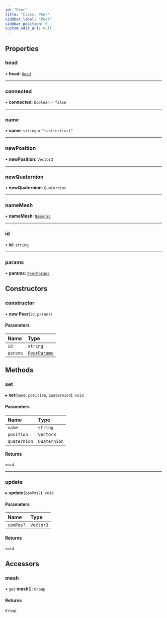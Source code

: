 ```yaml
---
id: "Peer"
title: "Class: Peer"
sidebar_label: "Peer"
sidebar_position: 0
custom_edit_url: null
---
```


## Properties

### head

• **head**: [`Head`](Head.md)

___

### connected

• **connected**: `boolean` = `false`

___

### name

• **name**: `string` = `"testtesttest"`

___

### newPosition

• **newPosition**: `Vector3`

___

### newQuaternion

• **newQuaternion**: `Quaternion`

___

### nameMesh

• **nameMesh**: [`NameTag`](NameTag.md)

___

### id

• **id**: `string`

___

### params

• **params**: [`PeerParams`](../modules.md#peerparams-92)

## Constructors

### constructor

• **new Peer**(`id`, `params`)

#### Parameters

| Name | Type |
| :------ | :------ |
| `id` | `string` |
| `params` | [`PeerParams`](../modules.md#peerparams-92) |

## Methods

### set

▸ **set**(`name`, `position`, `quaternion`): `void`

#### Parameters

| Name | Type |
| :------ | :------ |
| `name` | `string` |
| `position` | `Vector3` |
| `quaternion` | `Quaternion` |

#### Returns

`void`

___

### update

▸ **update**(`camPos?`): `void`

#### Parameters

| Name | Type |
| :------ | :------ |
| `camPos?` | `Vector3` |

#### Returns

`void`

## Accessors

### mesh

• `get` **mesh**(): `Group`

#### Returns

`Group`
